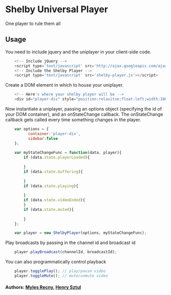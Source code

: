 # Shelby Universal Player

One player to rule them all

## Usage
You need to include jquery and the uniplayer in your client-side code.

``` js
	<!-- Include jQuery -->
	<script type='text/javascript' src='http://ajax.googleapis.com/ajax/libs/jquery/1.6.2/jquery.min.js'></script>
	<!-- Include the Shelby Player -->
	<script type='text/javascript' src='shelby-player.js'></script>
```

Create a DOM element in which to house your uniplayer.

``` js
	<!-- Here's where your shelby player will be -->
	<div id="player-div" style="position:relavitve;float:left;width:1000px;height:500px"></div>
```

Now instantiate a uniplayer, passing an options object (specifying the id of your DOM container), and an onStateChange callback. The onStateChange callback gets called every time something changes in the player.

``` js
	var options = {
	      container:'player-div',
	      sidebar:false
	};
	
	var myStateChangeFunc = function(data, player){      
		if (data.state.playerLoaded){
			
		}
		if (data.state.buffering){
			
		}
		if (data.state.playing){
			
		}
		if (data.state.videoEnded){
		}
		if (data.state.muted){
			
		}
	};

	var player = new ShelbyPlayer(options, myStateChangeFunc);
```

Play broadcasts by passing in the channel id and broadcast id

``` js
	player.playBroadcast(channelId, broadcastId);
```

You can also programmatically control playback 

``` js
	player.togglePlay(); // play/pause video
	player.toggleMute(); // mute/unmute video
```

#### Authors: [Myles Recny](http://www.github.com/mkrecny), [Henry Sztul](http://www.github.com/hsztul)